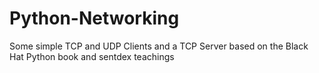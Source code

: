 # Python-Networking
Some simple TCP and UDP Clients and a TCP Server based on the Black Hat Python book and sentdex teachings

